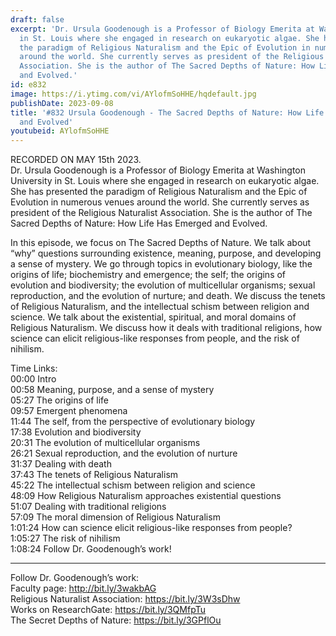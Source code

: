 ```yaml
---
draft: false
excerpt: 'Dr. Ursula Goodenough is a Professor of Biology Emerita at Washington University
  in St. Louis where she engaged in research on eukaryotic algae. She has presented
  the paradigm of Religious Naturalism and the Epic of Evolution in numerous venues
  around the world. She currently serves as president of the Religious Naturalist
  Association. She is the author of The Sacred Depths of Nature: How Life Has Emerged
  and Evolved.'
id: e832
image: https://i.ytimg.com/vi/AYlofmSoHHE/hqdefault.jpg
publishDate: 2023-09-08
title: '#832 Ursula Goodenough - The Sacred Depths of Nature: How Life Has Emerged
  and Evolved'
youtubeid: AYlofmSoHHE
---
```

RECORDED ON MAY 15th 2023.  
Dr. Ursula Goodenough is a Professor of Biology Emerita at Washington University in St. Louis where she engaged in research on eukaryotic algae. She has presented the paradigm of Religious Naturalism and the Epic of Evolution in numerous venues around the world. She currently serves as president of the Religious Naturalist Association. She is the author of The Sacred Depths of Nature: How Life Has Emerged and Evolved.

In this episode, we focus on The Sacred Depths of Nature. We talk about “why” questions surrounding existence, meaning, purpose, and developing a sense of mystery. We go through topics in evolutionary biology, like the origins of life; biochemistry and emergence; the self; the origins of evolution and biodiversity; the evolution of multicellular organisms; sexual reproduction, and the evolution of nurture; and death. We discuss the tenets of Religious Naturalism, and the intellectual schism between religion and science. We talk about the existential, spiritual, and moral domains of Religious Naturalism. We discuss how it deals with traditional religions, how science can elicit religious-like responses from people, and the risk of nihilism.

Time Links:  
00:00 Intro  
00:58  Meaning, purpose, and a sense of mystery  
05:27  The origins of life  
09:57  Emergent phenomena  
11:44  The self, from the perspective of evolutionary biology  
17:38  Evolution and biodiversity  
20:31  The evolution of multicellular organisms  
26:21  Sexual reproduction, and the evolution of nurture  
31:37  Dealing with death  
37:43  The tenets of Religious Naturalism  
45:22  The intellectual schism between religion and science  
48:09  How Religious Naturalism approaches existential questions  
51:07  Dealing with traditional religions  
57:09  The moral dimension of Religious Naturalism  
1:01:24  How can science elicit religious-like responses from people?  
1:05:27  The risk of nihilism  
1:08:24  Follow Dr. Goodenough’s work!

---

Follow Dr. Goodenough’s work:  
Faculty page: http://bit.ly/3wakbAG  
Religious Naturalist Association: https://bit.ly/3W3sDhw  
Works on ResearchGate: https://bit.ly/3QMfpTu  
The Secret Depths of Nature: https://bit.ly/3GPflOu
